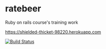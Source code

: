 # ratebeer
Ruby on rails course's training work

https://shielded-thicket-98220.herokuapp.com

[![Build Status](https://travis-ci.org/mluukkai/ratebeer-public.png)](https://travis-ci.org/lahdeero/ratebeer)